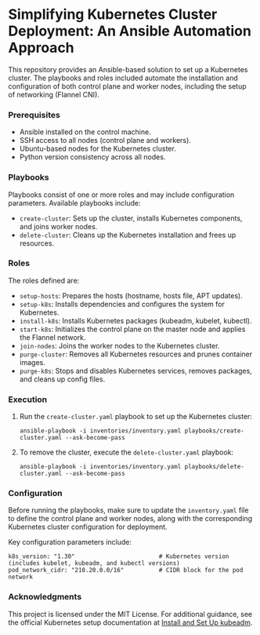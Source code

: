 # Simplifying Kubernetes Cluster Deployment: An Ansible Automation Approach

This repository provides an Ansible-based solution to set up a Kubernetes cluster. The playbooks and roles included automate the installation and configuration of both control plane and worker nodes, including the setup of networking (Flannel CNI). 

### Prerequisites

- Ansible installed on the control machine.
- SSH access to all nodes (control plane and workers).
- Ubuntu-based nodes for the Kubernetes cluster.
- Python version consistency across all nodes.


### Playbooks

Playbooks consist of one or more roles and may include configuration parameters. Available playbooks include:
- `create-cluster`: Sets up the cluster, installs Kubernetes components, and joins worker nodes.
- `delete-cluster`: Cleans up the Kubernetes installation and frees up resources.

### Roles

The roles defined are:
- `setup-hosts`: Prepares the hosts (hostname, hosts file, APT updates).
- `setup-k8s`: Installs dependencies and configures the system for Kubernetes.
- `install-k8s`: Installs Kubernetes packages (kubeadm, kubelet, kubectl).
- `start-k8s`: Initializes the control plane on the master node and applies the Flannel network.
- `join-nodes`: Joins the worker nodes to the Kubernetes cluster.
- `purge-cluster`: Removes all Kubernetes resources and prunes container images.
- `purge-k8s`: Stops and disables Kubernetes services, removes packages, and cleans up config files.

### Execution

1. Run the `create-cluster.yaml` playbook to set up the Kubernetes cluster:

   ```
   ansible-playbook -i inventories/inventory.yaml playbooks/create-cluster.yaml --ask-become-pass
   ```

2. To remove the cluster, execute the `delete-cluster.yaml` playbook:

   ```
   ansible-playbook -i inventories/inventory.yaml playbooks/delete-cluster.yaml --ask-become-pass
   ```

### Configuration

Before running the playbooks, make sure to update the `inventory.yaml` file to define the control plane and worker nodes, along with the corresponding Kubernetes cluster configuration for deployment. 

Key configuration parameters include:

   ```
   k8s_version: "1.30"                        # Kubernetes version (includes kubelet, kubeadm, and kubectl versions)
   pod_network_cidr: "210.20.0.0/16"          # CIDR block for the pod network
   ```

### Acknowledgments

This project is licensed under the MIT License. For additional guidance, see the official Kubernetes setup documentation at [Install and Set Up kubeadm](https://v1-30.docs.kubernetes.io/docs/setup/production-environment/tools/kubeadm/install-kubeadm/).

